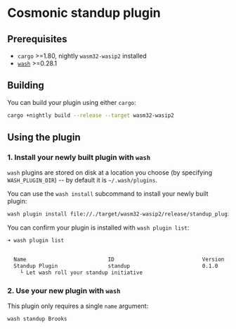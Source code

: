 # Cosmonic standup plugin

## Prerequisites

- `cargo` >=1.80, nightly `wasm32-wasip2` installed
- [`wash`](https://wasmcloud.com/docs/installation) >=0.28.1

## Building

You can build your plugin using either `cargo`:

```bash
cargo +nightly build --release --target wasm32-wasip2
```

## Using the plugin

### 1. Install your newly built plugin with `wash`

`wash` plugins are stored on disk at a location you choose (by specifying `WASH_PLUGIN_DIR`) -- by default it is `~/.wash/plugins`.

You can use the `wash install` subcommand to install your newly built plugin:

```bash
wash plugin install file://./target/wasm32-wasip2/release/standup_plugin.wasm
```

You can confirm your plugin is installed with `wash plugin list`:

```bash
➜ wash plugin list


  Name                          ID                            Version                       Author
  Standup Plugin                standup                       0.1.0                         Brooks
    └ Let wash roll your standup initiative
```

### 2. Use your new plugin with `wash`

This plugin only requires a single `name` argument:

```bash
wash standup Brooks
```
